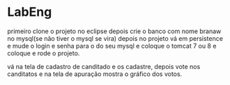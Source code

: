 # LabEng
primeiro clone o projeto no eclipse 
depois crie o banco com nome branaw no mysql(se não tiver o mysql se vira)
depois no projeto vá em persistence e mude o login e senha para o do seu mysql
e coloque o tomcat 7 ou 8 e coloque e rode o projeto.

vá na tela de cadastro de canditado e os cadastre, 
depois vote nos canditatos e na tela de apuração mostra o gráfico dos votos.
